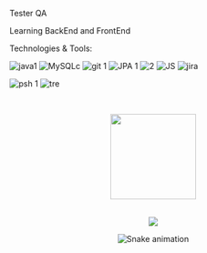 Tester QA

Learning BackEnd and FrontEnd

Technologies & Tools:


![java1](https://user-images.githubusercontent.com/115322226/194673820-1bf20c5e-0144-4fc6-8fa9-51157b6abafd.png)
![MySQLc](https://user-images.githubusercontent.com/115322226/194675018-7301e62e-1696-40ef-ad21-7e395adfa2ee.png)
![git 1](https://user-images.githubusercontent.com/115322226/194674103-0b1028ff-e2cc-42f9-aef7-3ba5b7173ce6.png)
![JPA 1](https://user-images.githubusercontent.com/115322226/194674709-26facce0-8012-4129-8412-37fa4f580b03.png)
![2](https://user-images.githubusercontent.com/115322226/194675265-0886dba1-0dc1-49bb-86df-ec83bae9368c.png)
![JS](https://user-images.githubusercontent.com/115322226/194675452-cc1f00dd-330d-44e5-80cc-e6688cef7e07.PNG)
![jira](https://user-images.githubusercontent.com/115322226/194675625-38f0c947-2cba-4100-bc56-9ace644714dd.PNG)

![psh 1](https://user-images.githubusercontent.com/115322226/194726396-f4e9a29c-25b6-4599-a46a-8155a0cbc985.PNG)
![tre](https://user-images.githubusercontent.com/115322226/194726487-8c8c9a64-4eb6-4631-8e88-7d3a06206e24.PNG)
<div>
 
     
  </a><br>
  <p align="center">  
  <p align="center">            
  </p>
  <p align="center">    
  </p>
</div>
<!-- <h1 align="center"> 
  Trybe
</h1>
<p align="center"><i>""</i></p> -->
<div align="center">
  <a href="https://https://github.com/KarenKff/KarenKff/edit/main/README.md">
    <img height="150em" src="https://github-readme-stats.vercel.app/api?username=karen&count_private=true&include_all_commits=true&show_icons=true&theme=dracula&hide_border=false&show_owner=true"/>


</div><br>

<div align="center">
 
  
  <a href="https://www.linkedin.com/in/karen-k%C3%BCffer-b70039237/" target="_blank"><img src="https://img.shields.io/badge/-LinkedIn-%230077B5?style=for-the-badge&logo=linkedin&logoColor=white" target="_blank"></a> 
  

</div>

<div align="center">  

  ![Snake animation](https://github.com/danielbped/danielbped/blob/output/github-contribution-grid-snake.svg)

</div>

